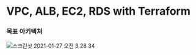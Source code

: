 # VPC, ALB, EC2, RDS with Terraform

### 목표 아키텍처
![스크린샷 2021-01-27 오전 3 28 34](https://user-images.githubusercontent.com/46708207/105888098-de1c1f80-604f-11eb-80c0-eb152be312b6.png)
